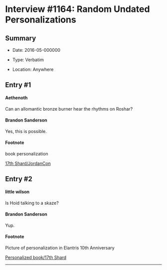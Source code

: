 # Interview #1164: Random Undated Personalizations

## Summary

- Date: 2016-05-000000

- Type: Verbatim

- Location: Anywhere

## Entry #1

#### Aethenoth

Can an allomantic bronze burner hear the rhythms on Roshar?

#### Brandon Sanderson

Yes, this is possible.

#### Footnote

book personalization

[17th Shard/JordanCon](http://www.17thshard.com/forum/topic/53640-jordancon-this-year/?p=437701)

## Entry #2

#### little wilson

Is Hoid talking to a skaze?

#### Brandon Sanderson

Yup.

#### Footnote

Picture of personalization in Elantris 10th Anniversary

[Personalized book/17th Shard](http://www.17thshard.com/forum/topic/46030-spoilers-elantris-anniversary-reactions/#entry336279)


---

